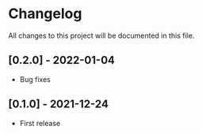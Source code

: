 # Changelog
All changes to this project will be documented in this file.

## [0.2.0] - 2022-01-04
- Bug fixes
  
## [0.1.0] - 2021-12-24
- First release
  